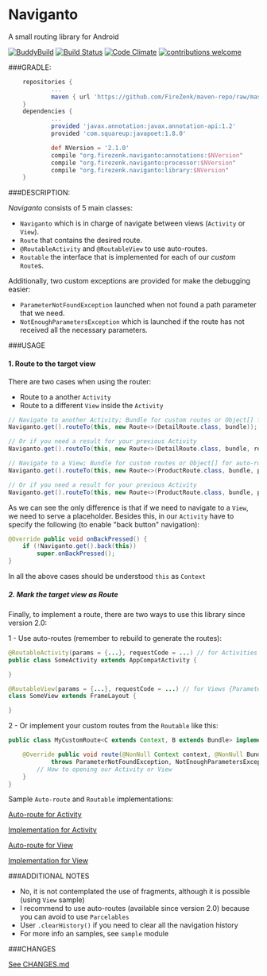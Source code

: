 # Naviganto
A small routing library for Android

[![BuddyBuild](https://dashboard.buddybuild.com/api/statusImage?appID=58638e1a030a610100a8b4ed&branch=master&build=latest)](https://dashboard.buddybuild.com/apps/58638e1a030a610100a8b4ed/build/latest?branch=master)
[![Build Status](https://travis-ci.org/FireZenk/Naviganto.svg?branch=master)](https://travis-ci.org/FireZenk/Naviganto)
[![Code Climate](https://codeclimate.com/github/FireZenk/Naviganto/badges/gpa.svg)](https://codeclimate.com/github/FireZenk/Naviganto)
[![contributions welcome](https://img.shields.io/badge/contributions-welcome-brightgreen.svg?style=flat)](https://github.com/dwyl/esta/issues)


###GRADLE:
```groovy
	repositories {
	    	...
	    	maven { url 'https://github.com/FireZenk/maven-repo/raw/master/'}
	}
	dependencies {
			...
			provided 'javax.annotation:javax.annotation-api:1.2'
			provided 'com.squareup:javapoet:1.8.0'

			def NVersion = '2.1.0'
			compile "org.firezenk.naviganto:annotations:$NVersion"
			compile "org.firezenk.naviganto:processor:$NVersion"
			compile "org.firezenk.naviganto:library:$NVersion"
	}
```

###DESCRIPTION:

_Naviganto_ consists of 5 main classes:
- `Naviganto` which is in charge of navigate between views (`Activity` or `View`).
- `Route` that contains the desired route.
- `@RoutableActivity` and `@RoutableView` to use auto-routes.
- `Routable` the interface that is implemented for each of our _custom_ `Route`s.

Additionally, two custom exceptions are provided for make the debugging easier:
- `ParameterNotFoundException` launched when not found a path parameter that we need.
- `NotEnoughParametersException` which is launched if the route has not received all the necessary parameters.

###USAGE

#### 1. Route to the target view

There are two cases when using the router:
- Route to a another `Activity`
- Route to a different `View` inside the `Activity`

```java
// Navigate to another Activity; Bundle for custom routes or Object[] for auto-routes
Naviganto.get().routeTo(this, new Route<>(DetailRoute.class, bundle));

// Or if you need a result for your previous Activity
Naviganto.get().routeTo(this, new Route<>(DetailRoute.class, bundle, requestCode));
```

```java
// Navigate to a View; Bundle for custom routes or Object[] for auto-routes
Naviganto.get().routeTo(this, new Route<>(ProductRoute.class, bundle, placeholder));

// Or if you need a result for your previous Activity
Naviganto.get().routeTo(this, new Route<>(ProductRoute.class, bundle, placeholder, requestCode));
```

As we can see the only difference is that if we need to navigate to a `View`, we need to serve a placeholder.
Besides this, in our `Activity` have to specify the following (to enable "back button" navigation):

```java
@Override public void onBackPressed() {
	if (!Naviganto.get().back(this))
		super.onBackPressed();
}
```

In all the above cases should be understood `this` as `Context`

##### 2. Mark the target view as Route

Finally, to implement a route, there are two ways to use this library since version 2.0:

1 - Use auto-routes (remember to rebuild to generate the routes):

```java
@RoutableActivity(params = {...}, requestCode = ...) // for Activities {parameter types separated by commas}, define requestCode as -1 if you don't need it (generates SomeActivityRoute.java)
public class SomeActivity extends AppCompatActivity {

}

@RoutableView(params = {...}, requestCode = ...) // for Views {Parameter types separated by commas}, define requestCode as -1 if you don't need it (generates SomeViewRoute.java)
class SomeView extends FrameLayout {

}
```

2 - Or implement your custom routes from the `Routable` like this:

```java
public class MyCustomRoute<C extends Context, B extends Bundle> implements Routable<C, B> {

	@Override public void route(@NonNull Context context, @NonNull Bundle parameters, @Nullable Object viewParent)
		    throws ParameterNotFoundException, NotEnoughParametersException {
		// How to opening our Activity or View
	}
}
```

Sample `Auto-route` and `Routable` implementations:

[Auto-route for Activity](https://github.com/FireZenk/Naviganto/blob/master/sample/src/main/java/org/firezenk/naviganto/sample/detail/DetailActivity.java)

[Implementation for Activity](https://github.com/FireZenk/Naviganto/blob/master/sample/src/main/java/org/firezenk/naviganto/sample/home/HomeRoute.java)

[Auto-route for View](https://github.com/FireZenk/Naviganto/blob/master/sample/src/main/java/org/firezenk/naviganto/sample/product/ProductView.java)

[Implementation for View](https://github.com/FireZenk/Naviganto/blob/master/sample/src/main/java/org/firezenk/naviganto/sample/profile/ProfileRoute.java)

###ADDITIONAL NOTES

- No, it is not contemplated the use of fragments, although it is possible (using `View` sample)
- I recommend to use auto-routes (available since version 2.0) because you can avoid to use `Parcelables`
- User `.clearHistory()` if you need to clear all the navigation history
- For more info an samples, see `sample` module


###CHANGES

[See CHANGES.md](https://github.com/FireZenk/Naviganto/blob/master/CHANGES.md)
